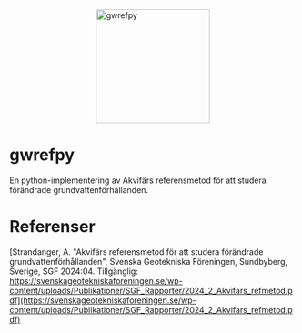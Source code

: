 <img width="200" height="200" alt="gwrefpy" src="https://github.com/user-attachments/assets/4763ec7a-c703-414f-ba81-1520793f5f8d" style="display: block; margin: 0 auto" />

# gwrefpy
En python-implementering av Akvifärs referensmetod för att studera förändrade grundvattenförhållanden.

# Referenser

[Strandanger, A. "Akvifärs referensmetod för att studera förändrade grundvattenförhållanden", Svenska Geotekniska Föreningen, Sundbyberg, Sverige, SGF 2024:04. Tillgänglig: https://svenskageotekniskaforeningen.se/wp-content/uploads/Publikationer/SGF_Rapporter/2024_2_Akvifars_refmetod.pdf](https://svenskageotekniskaforeningen.se/wp-content/uploads/Publikationer/SGF_Rapporter/2024_2_Akvifars_refmetod.pdf)
